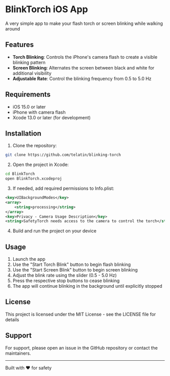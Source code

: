 # BlinkTorch iOS App

A very simple app to make your flash torch or screen blinking while walking around

## Features

- **Torch Blinking**: Controls the iPhone's camera flash to create a visible blinking pattern
- **Screen Blinking**: Alternates the screen between black and white for additional visibility
- **Adjustable Rate**: Control the blinking frequency from 0.5 to 5.0 Hz

## Requirements

- iOS 15.0 or later
- iPhone with camera flash
- Xcode 13.0 or later (for development)

## Installation

1. Clone the repository:
```bash
git clone https://github.com/telatin/blinking-torch
```

2. Open the project in Xcode:
```bash
cd BlinkTorch
open BlinkTorch.xcodeproj
```

3. If needed, add required permissions to Info.plist:
```xml
<key>UIBackgroundModes</key>
<array>
    <string>processing</string>
</array>
<key>Privacy - Camera Usage Description</key>
<string>SafetyTorch needs access to the camera to control the torch</string>
```

4. Build and run the project on your device

## Usage

1. Launch the app
2. Use the "Start Torch Blink" button to begin flash blinking
3. Use the "Start Screen Blink" button to begin screen blinking
4. Adjust the blink rate using the slider (0.5 - 5.0 Hz)
5. Press the respective stop buttons to cease blinking
6. The app will continue blinking in the background until explicitly stopped

## License

This project is licensed under the MIT License - see the LICENSE file for details
 
## Support

For support, please open an issue in the GitHub repository or contact the maintainers.

---
Built with ❤️ for safety
